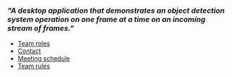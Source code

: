 ### *"A desktop application that demonstrates an object detection system operation on one frame at a time on an incoming stream of frames."*

* [Team roles](roles.html)
* [Contact](contact.html)
* [Meeting schedule](meeting-schedule.html)
* [Team rules](team-rules.html)
